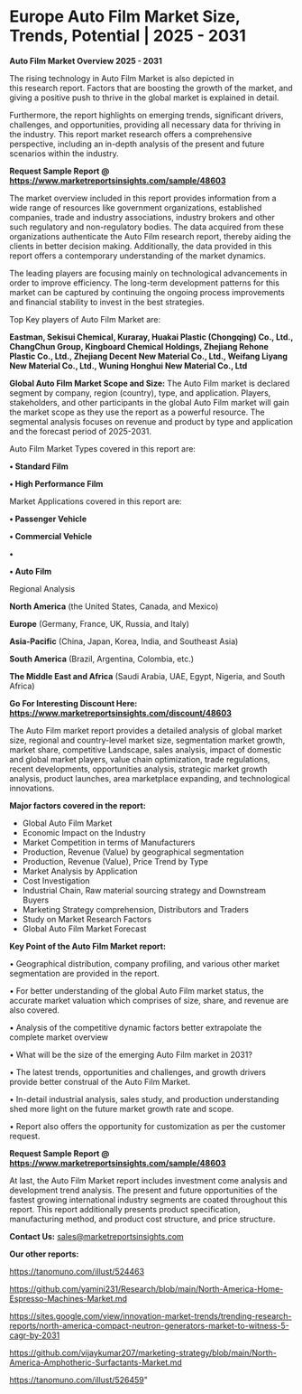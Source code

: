 # Europe Auto Film Market Size, Trends, Potential | 2025 - 2031

<Strong> Auto Film Market Overview 2025 - 2031</strong>

The rising technology in Auto Film Market is also depicted in this research report. Factors that are boosting the growth of the market, and giving a positive push to thrive in the global market is explained in detail.

Furthermore, the report highlights on emerging trends, significant drivers, challenges, and opportunities, providing all necessary data for thriving in the industry. This report market research offers a comprehensive perspective, including an in-depth analysis of the present and future scenarios within the industry.

<strong>Request Sample Report @ <a href=https://www.marketreportsinsights.com/sample/48603>https://www.marketreportsinsights.com/sample/48603</a></strong>

The market overview included in this report provides information from a wide range of resources like government organizations, established companies, trade and industry associations, industry brokers and other such regulatory and non-regulatory bodies. The data acquired from these organizations authenticate the Auto Film research report, thereby aiding the clients in better decision making. Additionally, the data provided in this report offers a contemporary understanding of the market dynamics.

The leading players are focusing mainly on technological advancements in order to improve efficiency. The long-term development patterns for this market can be captured by continuing the ongoing process improvements and financial stability to invest in the best strategies.

Top Key players of Auto Film Market are:

<strong>Eastman, Sekisui Chemical, Kuraray, Huakai Plastic (Chongqing) Co., Ltd., ChangChun Group, Kingboard Chemical Holdings, Zhejiang Rehone Plastic Co., Ltd., Zhejiang Decent New Material Co., Ltd., Weifang Liyang New Material Co., Ltd., Wuning Honghui New Material Co., Ltd</strong>

<strong><b>Global Auto Film Market Scope and Size:</b></strong>
The Auto Film market is declared segment by company, region (country), type, and application. Players, stakeholders, and other participants in the global Auto Film market will gain the market scope as they use the report as a powerful resource. The segmental analysis focuses on revenue and product by type and application and the forecast period of 2025-2031.

Auto Film Market Types covered in this report are:

<strong>•  Standard Film

•  High Performance Film</strong>

Market Applications covered in this report are:

<strong>•  Passenger Vehicle

•  Commercial Vehicle

•  

•  Auto Film</strong> 

Regional Analysis

<strong>North America</strong> (the United States, Canada, and Mexico)

<strong>Europe</strong> (Germany, France, UK, Russia, and Italy)

<strong>Asia-Pacific</strong> (China, Japan, Korea, India, and Southeast Asia)

<strong>South America</strong> (Brazil, Argentina, Colombia, etc.)

<strong>The Middle East and Africa</strong> (Saudi Arabia, UAE, Egypt, Nigeria, and South Africa)

<strong>Go For Interesting Discount Here: <a href=https://www.marketreportsinsights.com/discount/48603>https://www.marketreportsinsights.com/discount/48603</a></strong>

The Auto Film market report provides a detailed analysis of global market size, regional and country-level market size, segmentation market growth, market share, competitive Landscape, sales analysis, impact of domestic and global market players, value chain optimization, trade regulations, recent developments, opportunities analysis, strategic market growth analysis, product launches, area marketplace expanding, and technological innovations.

<strong><b>Major factors covered in the report:</b></strong>
<ul>
  <li>Global Auto Film Market </li>
  <li>Economic Impact on the Industry</li>
  <li>Market Competition in terms of Manufacturers</li>
  <li>Production, Revenue (Value) by geographical segmentation</li>
  <li>Production, Revenue (Value), Price Trend by Type</li>
  <li>Market Analysis by Application</li>
  <li>Cost Investigation</li>
  <li>Industrial Chain, Raw material sourcing strategy and Downstream Buyers</li>
  <li>Marketing Strategy comprehension, Distributors and Traders</li>
  <li>Study on Market Research Factors</li>
  <li>Global Auto Film Market Forecast</li>
</ul>

<strong><b>Key Point of the Auto Film Market report:</b></strong>

• Geographical distribution, company profiling, and various other market segmentation are provided in the report.

• For better understanding of the global Auto Film market status, the accurate market valuation which comprises of size, share, and revenue are also covered.

• Analysis of the competitive dynamic factors better extrapolate the complete market overview

• What will be the size of the emerging Auto Film market in 2031?

• The latest trends, opportunities and challenges, and growth drivers provide better construal of the Auto Film Market.

• In-detail industrial analysis, sales study, and production understanding shed more light on the future market growth rate and scope.

• Report also offers the opportunity for customization as per the customer request.

<strong>Request Sample Report @ <a href=https://www.marketreportsinsights.com/sample/48603>https://www.marketreportsinsights.com/sample/48603</a></strong>

At last, the Auto Film Market report includes investment come analysis and development trend analysis. The present and future opportunities of the fastest growing international industry segments are coated throughout this report. This report additionally presents product specification, manufacturing method, and product cost structure, and price structure.

<strong>Contact Us:</strong>
sales@marketreportsinsights.com

<strong>Our other reports:</strong>

<a href=https://tanomuno.com/illust/524463>https://tanomuno.com/illust/524463</a>

<a href=https://github.com/yamini231/Research/blob/main/North-America-Home-Espresso-Machines-Market.md>https://github.com/yamini231/Research/blob/main/North-America-Home-Espresso-Machines-Market.md</a>

<a href=https://sites.google.com/view/innovation-market-trends/trending-research-reports/north-america-compact-neutron-generators-market-to-witness-5-cagr-by-2031>https://sites.google.com/view/innovation-market-trends/trending-research-reports/north-america-compact-neutron-generators-market-to-witness-5-cagr-by-2031</a>

<a href=https://github.com/vijaykumar207/marketing-strategy/blob/main/North-America-Amphotheric-Surfactants-Market.md>https://github.com/vijaykumar207/marketing-strategy/blob/main/North-America-Amphotheric-Surfactants-Market.md</a>

<a href=https://tanomuno.com/illust/526459>https://tanomuno.com/illust/526459</a>"
